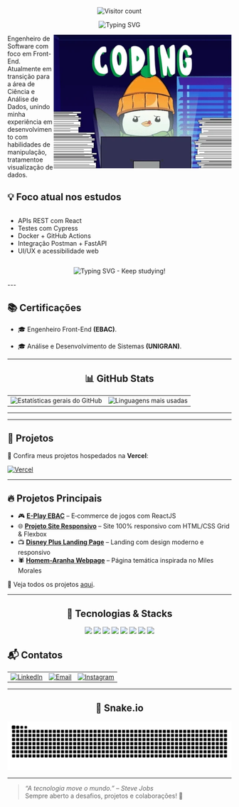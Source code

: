 <!-- CONTADOR DE VISITAS -->
<p align="center">
  <img src="https://profile-counter.deno.dev/Oberon-23/count.svg" alt="Visitor count" />
</p>

<!-- Frase de efeito com digitação -->
<p align="center">
  <img src="https://readme-typing-svg.herokuapp.com?font=Fira+Code&weight=700&size=22&pause=1000&color=EC7C26&center=true&width=435&lines=Bem-vindo+ao+meu+GitHub!" alt="Typing SVG" />
</p>
<img src="./assets/gifs/gato-legal.webp" alt="Animação de um pinguim programando" width="400px" align="right">

<p align="left"> 
Engenheiro de Software com foco em Front-End. <br/>
Atualmente em transição para a área de Ciência e Análise de Dados, unindo minha experiência em desenvolvimento com habilidades de manipulação, tratamentoe  visualização de dados.
</p>

## 💡 Foco atual nos estudos

<div style="display: flex; flex-direction: column; align-items: flex-start;">
  <ul>
    <li>APIs REST com React</li>
    <li>Testes com Cypress</li>
    <li>Docker + GitHub Actions</li>
    <li>Integração Postman + FastAPI</li>
    <li>UI/UX e acessibilidade web</li>
  </ul>
</div>
<p align="center">
  <img src="https://readme-typing-svg.herokuapp.com?font=Fira+Code&weight=300&size=22&pause=1000&color=EC7C26&center=true&width=350&lines=Keep+studying!" alt="Typing SVG - Keep studying!" />
</p>
---

## 📚 Certificações

- 🎓 Engenheiro Front-End <strong>(EBAC)</strong>.

- 🎓 Análise e Desenvolvimento de Sistemas <strong>(UNIGRAN)</strong>.

---

<h2 align="center">📊 GitHub Stats</h2>

<table align="center">
  <!-- Linha 1 – Stats gerais + Top Languages -->
  <tr>
    <td>
      <img
        src="https://github-readme-stats.vercel.app/api?username=Oberon-23&show_icons=true&include_all_commits=true&count_private=true&title_color=EC7C26&text_color=A35B2C&icon_color=EC7C26&bg_color=1A1A1A&hide_border=true&rank_icon=github"
        style="width: 400px; height: auto;"
        alt="Estatísticas gerais do GitHub"
      />
    </td>
    <td>
      <img
        src="https://github-readme-stats.vercel.app/api/top-langs/?username=Oberon-23&layout=compact&langs_count=8&card_width=350&title_color=EC7C26&text_color=A35B2C&bg_color=1A1A1A&hide_border=true"
        style="width: 400px; height: auto;"
        alt="Linguagens mais usadas"
      />
    </td>
  </tr>
</table>
<hr>

---

## 🚀 Projetos  
🔗 Confira meus projetos hospedados na **Vercel**:

<a href="https://vercel.com/oberon-23s-projects">
  <img src="https://img.shields.io/badge/Vercel-000000?style=for-the-badge&logoColor=white" alt="Vercel">
</a>


---

## 🔥 Projetos Principais  
- 🎮 **[E-Play EBAC](https://github.com/Oberon-23/eplay-ebac)** – E‑commerce de jogos com ReactJS  
- 🌐 **[Projeto Site Responsivo](https://github.com/Oberon-23/projeto-site-responsivo)** – Site 100% responsivo com HTML/CSS Grid & Flexbox  
- 📺 **[Disney Plus Landing Page](https://github.com/Oberon-23/clone-disneyplus)** – Landing com design moderno e responsivo  
- 🕷️ **[Homem-Aranha Webpage](https://github.com/Oberon-23/spiderman-landing-page)** – Página temática inspirada no Miles Morales
  
📌 Veja todos os projetos [aqui](https://github.com/Oberon-23?tab=repositories).

---

<h2 align="center">🔧 Tecnologias & Stacks</h2>  
<p align="center">
  <img src="https://cdn.jsdelivr.net/gh/devicons/devicon/icons/html5/html5-original.svg" width="50px" />  
  <img src="https://cdn.jsdelivr.net/gh/devicons/devicon/icons/css3/css3-original.svg" width="50px" />  
  <img src="https://cdn.jsdelivr.net/gh/devicons/devicon/icons/javascript/javascript-original.svg" width="50px" />  
  <img src="https://cdn.jsdelivr.net/gh/devicons/devicon/icons/react/react-original.svg" width="50px" />  
  <img src="https://cdn.jsdelivr.net/gh/devicons/devicon/icons/typescript/typescript-original.svg" width="50px" />  
  <img src="https://cdn.jsdelivr.net/gh/devicons/devicon/icons/sass/sass-original.svg" width="50px" />  
  <img src="https://cdn.jsdelivr.net/gh/devicons/devicon/icons/nodejs/nodejs-original.svg" width="50px" />  
  <img src="https://cdn.jsdelivr.net/gh/devicons/devicon/icons/figma/figma-original.svg" width="50px" />  
</p>

## 📬 Contatos

<table>
  <tr>
    <td>
      <a href="https://www.linkedin.com/in/brenosilvarangel/" target="_blank">
        <img src="https://img.shields.io/badge/LinkedIn-000000?style=for-the-badge&logo=linkedin&logoColor=white" alt="LinkedIn">
      </a>
    </td>
    <td>
      <a href="mailto:brenoosbr@outlook.com">
        <img src="https://img.shields.io/badge/Email-000000?style=for-the-badge&logo=gmail&logoColor=white" alt="Email">
      </a>
    </td>
    <td>
      <a href="https://www.instagram.com/breno.sbr/" target="_blank">
        <img src="https://img.shields.io/badge/Instagram-000000?style=for-the-badge&logo=instagram&logoColor=white" alt="Instagram">
      </a>
    </td>
  </tr>
</table>

---

## <h2 align="center">🐍 Snake.io</h2>
<p align="center">
  <img src="https://raw.githubusercontent.com/Oberon-23/Oberon-23/output/github-contribution-grid-snake-dark.svg" alt="Snake animation" />
</p>


---

> _“A tecnologia move o mundo.” – Steve Jobs_  
> Sempre aberto a desafios, projetos e colaborações! 🚀



